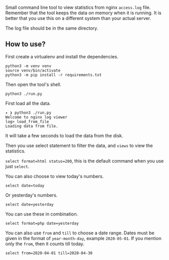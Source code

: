 Small command line tool to view statistics from nginx `access.log` file.
Remember that the tool keeps the data on memory when it is running. It is better
that you use this on a different system than your actual server.


The log file should be in the same directory.

## How to use?

First create a virtualenv and install the dependencies.

```
python3 -m venv venv
source venv/bin/activate
python3 -m pip install -r requirements.txt
```

Then open the tool's shell.

```
python3 ./run.py
```

First load all the data.

```
✦ ❯ python3 ./run.py 
Welcome to nginx log viewer
log> load_from_file 
Loading data from file.
```

It will take a few seconds to load the data from the disk.

Then you use select statement to filter the data, and `views` to view the statistics.

`select format=html status=200`, this is the default command when you use just `select`.

You can also choose to view today's numbers.

```
select date=today
```

Or yesterday's numbers.

```
select date=yesterday
```

You can use these in combination.

```
select format=php date=yesterday
```

You can also use `from` and `till` to choose a date range. Dates must be given
in the format of `year-month-day`, example `2020-05-01`. If you mention only
the `from`, then it counts till today.

```
select from=2020-04-01 till=2020-04-30
```


